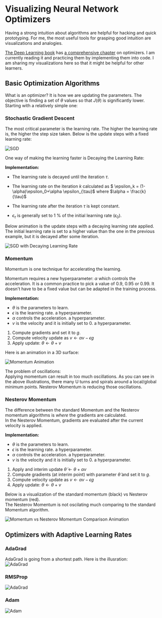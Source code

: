 # Visualizing Neural Network Optimizers

Having a strong intuition about algorithms are helpful for hacking and quick prototyping. For me, the most useful tools for grasping good intuition are visualizations and analogies.  

[The Deep Learning book](https://www.deeplearningbook.org/) has [a comprehensive chapter](https://www.deeplearningbook.org/contents/optimization.html) on optimizers. I am currently reading it and practicing them by implementing them into code. I am sharing my visualizations here so that it might be helpful for other learners.  

## Basic Optimization Algorithms

What is an optimizer? It is how we are updating the parameters. The objective is finding a set of $\theta$ values so that $J(\theta)$ is significantly lower. Starting with a relatively simple one:  

### Stochastic Gradient Descent

The most critical parameter is the learning rate. The higher the learning rate is, the higher the step size taken. Below is the update steps with a fixed learning rate:  

![SGD](images/sgd.gif)

One way of making the learning faster is Decaying the Learning Rate:  

**Implementation:**

- The learning rate is decayed until the iteration $\tau$.  

- The learning rate on the iteration $k$ calculated as $ \epsilon_k = (1-\alpha)\epsilon_0+\alpha \epsilon_{\tau}$ where $\alpha = \frac{k}{\tau}$  

- The learning rate after the iteration $\tau$ is kept constant.  
- $\epsilon_{\tau}$ is generally set to 1 % of the initial learning rate ($\epsilon_0$).  

Below animation is the update steps with a decaying learning rate applied.  The initial learning rate is set to a higher value than the one in the previous example, but it is decayed after some iteration.  

![SGD with Decaying Learning Rate](images/sgd-with-lr-decay.gif)  

### Momentum

Momentum is one technique for accelerating the learning.  

Momentum requires a new hyperparameter: $\alpha$ which controls the acceleration. It is a common practice to pick a value of 0.9, 0.95 or 0.99. It doesn't have to be a fixed value but can be adapted in the training process.  

**Implementation:**

- $\theta$ is the parameters to learn.  
- $\epsilon$ is the learning rate. a hyperparameter.  
- $\alpha$ controls the acceleration. a hyperparameter.  
- $v$ is the velocity and it is initially set to 0. a hyperparameter.  

1. Compute gradients and set it to $g$.  
2. Compute velocity update as $v ← \alpha v − \epsilon g$
3. Apply update: $\theta ← \theta + v$

Here is an animation in a 3D surface:

![Momentum Animation](images/sgd-with-momentum.gif)  


The problem of oscillations:  
Applying momentum can result in too much oscillations. As you can see in the above illustrations, there many U turns and spirals around a local/global minimum points. Nesterov Momentum is reducing those oscillations.  

### Nesterov Momentum

The difference between the standard Momentum and the Nesterov momentum algorithms is _where_ the gradients are calculated.  
In the Nesterov Momentum, gradients are evaluated after the current velocity is applied.  

**Implementation:**

- $\theta$ is the parameters to learn.  
- $\epsilon$ is the learning rate. a hyperparameter.  
- $\alpha$ controls the acceleration. a hyperparameter.  
- $v$ is the velocity and it is initially set to 0. a hyperparameter.  
1. Apply and interim update $\tilde{\theta} ← \theta + \alpha v$  
2. Compute gradients (at interim point) with parameter $\tilde{\theta}$ and set it to $g$.  
3. Compute velocity update as $v ← \alpha v − \epsilon g$  
4. Apply update: $\theta ← \theta + v$  

Below is a visualization of the standard momentum (black) vs Nesterov momentum (red).  
The Nesterov Momentum is not oscilating much comparing to the standard Momentum algorithm. 

![Momentum vs Nesterov Momentum Comparison Animation](images/momentum-vs-nesterov-momentum.gif)  

## Optimizers with Adaptive Learning Rates

### AdaGrad

AdaGrad is going from a shortest path. Here is the illusration:  
![AdaGrad](images/adagrad.gif)  

### RMSProp

![AdaGrad](images/rmsprop.gif)  

### Adam

![Adam](images/adam.gif)  